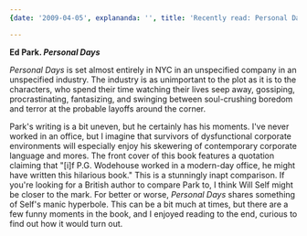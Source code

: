 ```yaml
---
{date: '2009-04-05', explananda: '', title: 'Recently read: Personal Days', tags: book_reviews}

---
```

<strong>Ed Park. <em>Personal Days</em></strong>

<em>Personal Days</em> is set almost entirely in NYC in an unspecified company in an unspecified industry.  The industry is as unimportant to the plot as it is to the characters, who spend their time watching their lives seep away, gossiping, procrastinating, fantasizing, and swinging between soul-crushing boredom and terror at the probable layoffs around the corner.

Park's writing is a bit uneven, but he certainly has his moments.  I've never worked in an office, but I imagine that survivors of dysfunctional corporate environments will especially enjoy his skewering of contemporary corporate language and mores.  The front cover of this book features a quotation claiming that "[i]f P.G. Wodehouse worked in a modern-day office, he might have written this hilarious book."  This is a stunningly inapt comparison.  If you're looking for a British author to compare Park to, I think Will Self might be closer to the mark.  For better or worse, <em>Personal Days</em> shares something of Self's manic hyperbole.  This can be a bit much at times, but there are a few funny moments in the book, and I enjoyed reading to the end, curious to find out how it would turn out.
